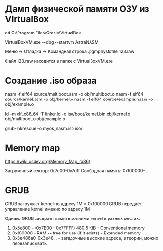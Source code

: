 # Дамп физической памяти ОЗУ из VirtualBox

cd C:\Program Files\Oracle\VirtualBox

VirtualBoxVM.exe --dbg --startvm AstraNASM

Меню -> Отладка -> Командная строка
.pgmphystofile 123.raw

Файл 123.raw находится в папке с VirtualBoxVM.exe


# Создание .iso образа

nasm -f elf64 source/multiboot.asm -o obj/multiboot.o
nasm -f elf64 source/kernel.asm -o obj/kernel.o
nasm -f elf64 source/example.nasm -o obj/example.o

ld -m elf_x86_64 -T linker.ld -o iso/boot/kernel.bin obj/kernel.o obj/multiboot.o obj/example.o

grub-mkrescue -o myos_nasm.iso iso/


# Memory map
https://wiki.osdev.org/Memory_Map_(x86)

Загрузочный сектор: 0x7c00-0x7dff
Свободная память: 0x100000-...

# GRUB
GRUB загружает kernel по адресу 1M = 0x100000
GRUB передаёт управление kernel именно по адресу 1M

Однако GRUB засерает память копиями kernel в разных местах:
1. 0x6e800 - (0x7E00 - 0x7FFFF) 480.5 KiB - Conventional memory
2. 0x100000 - RAM -- free for use (if it exists) - Extended memory
3. 0x3e486a0, 0x3e48... - загадочные высокие адреса, в теории, можно перезаписывать